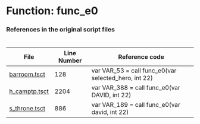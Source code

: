 # Function: func_e0 
### References in the original script files

#

| File | Line Number | Reference code |
| --- | --- | --- |
| [barroom.tsct](../../../out/barroom.tsct#L128) | 128 | var VAR_53 = call func_e0(var selected_hero, int 22) |
| [h_camptp.tsct](../../../out/h_camptp.tsct#L2204) | 2204 | var VAR_388 = call func_e0(var DAVID, int 22) |
| [s_throne.tsct](../../../out/s_throne.tsct#L886) | 886 | var VAR_189 = call func_e0(var david, int 22) |
